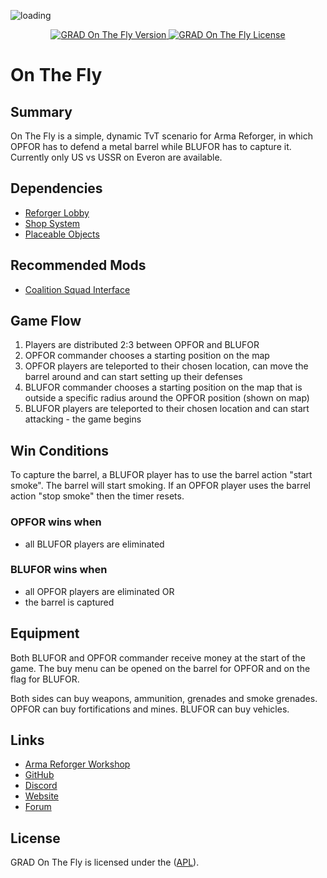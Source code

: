 
![loading](https://github.com/gruppe-adler/GRAD-On-The-Fly/assets/50139270/eedc179b-ee1e-47c6-a5ab-7206e55699d1)

<p align="center">
    <a href="https://github.com/gruppe-adler/GRAD-On-The-Fly/releases/latest">
        <img src="https://img.shields.io/badge/Version-0.0.6-blue.svg?style=flat-square" alt="GRAD On The Fly Version">
    </a>
    <a href="https://www.bistudio.com/community/licenses/arma-public-license-share-alike">
        <img src="https://img.shields.io/badge/License-APL-red.svg?style=flat-square" alt="GRAD On The Fly License">
    </a>
</p>

# On The Fly

## Summary

On The Fly is a simple, dynamic TvT scenario for Arma Reforger, in which OPFOR has to defend a metal barrel while BLUFOR has to capture it. Currently only US vs USSR on Everon are available.

## Dependencies

* [Reforger Lobby](https://reforger.armaplatform.com/workshop/5EAF2B0473DB5A99-ReforgerLobby)
* [Shop System](https://reforger.armaplatform.com/workshop/5D2D1436D1FA5A13-ShopSystem)
* [Placeable Objects](https://reforger.armaplatform.com/workshop/5E654D40F0D628A0-Placeableobjects)

## Recommended Mods

* [Coalition Squad Interface](https://reforger.armaplatform.com/workshop/5B0D1E4380971EBD-CoalitionSquadInterface)

## Game Flow

1. Players are distributed 2:3 between OPFOR and BLUFOR
2. OPFOR commander chooses a starting position on the map
3. OPFOR players are teleported to their chosen location, can move the barrel around and can start setting up their defenses
4. BLUFOR commander chooses a starting position on the map that is outside a specific radius around the OPFOR position (shown on map)
5. BLUFOR players are teleported to their chosen location and can start attacking - the game begins

## Win Conditions

To capture the barrel, a BLUFOR player has to use the barrel action "start smoke". The barrel will start smoking. If an OPFOR player uses the barrel action "stop smoke" then the timer resets.

### OPFOR wins when
* all BLUFOR players are eliminated

### BLUFOR wins when
* all OPFOR players are eliminated OR
* the barrel is captured

## Equipment

Both BLUFOR and OPFOR commander receive money at the start of the game. The buy menu can be opened on the barrel for OPFOR and on the flag for BLUFOR.

Both sides can buy weapons, ammunition, grenades and smoke grenades. OPFOR can buy fortifications and mines. BLUFOR can buy vehicles.

## Links

* [Arma Reforger Workshop](https://reforger.armaplatform.com/workshop/5EE0938694A39CFB-GRADOnTheFly)
* [GitHub](https://github.com/gruppe-adler/GRAD-On-The-Fly)
* [Discord](https://discord.com/invite/ZDqp45q)
* [Website](https://gruppe-adler.de/home)
* [Forum](https://forum.gruppe-adler.de)

## License
GRAD On The Fly is licensed under the ([APL](https://www.bohemia.net/community/licenses/arma-public-license)).
